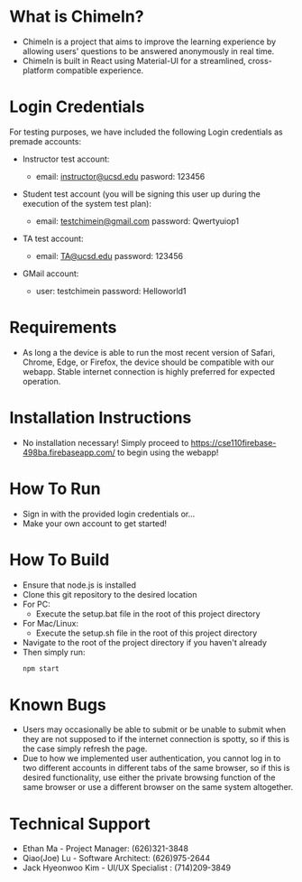 # What is ChimeIn?
- ChimeIn is a project that aims to improve the learning experience by allowing users' questions to be answered anonymously in real time.
- ChimeIn is built in React using Material-UI for a streamlined, cross-platform compatible experience.

# Login Credentials
For testing purposes, we have included the following Login credentials as premade accounts:
- Instructor test account:
  - email: instructor@ucsd.edu pasword: 123456

- Student test account (you will be signing this user up during the execution of the system test plan):
  - email: testchimein@gmail.com password: Qwertyuiop1

- TA test account:
  - email: TA@ucsd.edu password: 123456

- GMail account:
  - user: testchimein password: Helloworld1

# Requirements
- As long a the device is able to run the most recent version of Safari, Chrome, Edge, or Firefox, the device should be compatible with our webapp. Stable internet connection is highly preferred for expected operation.

# Installation Instructions
- No installation necessary! Simply proceed to https://cse110firebase-498ba.firebaseapp.com/ to begin using the webapp!

# How To Run
- Sign in with the provided login credentials or...
- Make your own account to get started!

# How To Build
- Ensure that node.js is installed
- Clone this git repository to the desired location
- For PC:
  - Execute the setup.bat file in the root of this project directory
- For Mac/Linux:
  - Execute the setup.sh file in the root of this project directory
- Navigate to the root of the project directory if you haven't already
- Then simply run:
  ```sh
  npm start
  ```

# Known Bugs
- Users may occasionally be able to submit or be unable to submit when they are not supposed to if the internet connection is spotty, so if this is the case simply refresh the page.
- Due to how we implemented user authentication, you cannot log in to two different accounts in different tabs of the same browser, so if this is desired functionality, use either the private browsing function of the same browser or use a different browser on the same system altogether.

# Technical Support
- Ethan Ma - Project Manager: (626)321-3848
- Qiao(Joe) Lu - Software Architect: (626)975-2644
- Jack Hyeonwoo Kim - UI/UX Specialist : (714)209-3849

